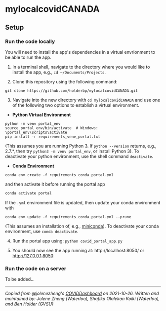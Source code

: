 # mylocalcovidCANADA

## Setup

### Run the code locally

You will need to install the app's dependencies in a virtual envrionment to be able to run the app.

1. In a terminal shell, navigate to the directory where you would like to install the app, e.g., ``cd ~/Documents/Projects``.

2. Clone this repository using the following command:
```
git clone https://github.com/holderbp/mylocalcovidCANADA.git
```

3. Navigate into the new directory with ``cd mylocalcovidCANADA`` and use one of the following two options to establish a virtual environment.
- **Python Virtual Environment** 
```
python -m venv portal_env
source portal_env/bin/activate  # Windows: \portal_env\scripts\activate
pip install -r requirements_venv_portal.txt
```
(This assumes you are running Python 3. If ``python --version`` returns, e.g., 2.7.*, then try ``python3 -m venv portal_env``, or install Python 3). To deactivate your python environment, use the shell command ``deactivate``.
- **Conda Environment** 
```
conda env create -f requirements_conda_portal.yml
```
and then activate it before running the portal app
```bash
conda activate portal
```
If the ``.yml`` environment file is updated, then update your conda environment with
```
conda env update -f requirements_conda_portal.yml --prune
```
(This assumes an installation of, e.g., [miniconda](https://docs.conda.io/en/latest/miniconda.html)). To deactivate your conda environment, use ``conda deactivate``.

4. Run the portal app using: ```python covid_portal_app.py```

5. You should now see the app running at: http://localhost:8050/ or http://127.0.0.1:8050

### Run the code on a server

To be added...

---
*Copied from @jolenezheng's [COVIDDashboard](https://github.com/jolenezheng/COVIDDashboard) on 2021-10-26. Written and maintained by: Jolene Zheng (Waterloo), Shafika Olalekan Koiki (Waterloo), and Ben Holder (GVSU)*


